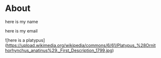# About

here is my name

here is my email

![here is a platypus] (https://upload.wikimedia.org/wikipedia/commons/6/61/Platypus_%28Ornithorhynchus_anatinus%29._First_Description_1799.jpg)
